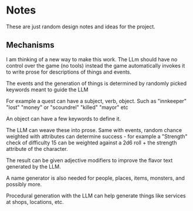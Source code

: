 # Notes

These are just random design notes and ideas for the project.

## Mechanisms

I am thinking of a new way to make this work. The LLm should have no control over the game (no tools) instead the game
automatically invokes it to write prose for descriptions of things and events.

The events and the generation of things is determined by randomly picked keywords meant to guide the LLM

For example a quest can have a subject, verb, object. Such as "innkeeper" "lost" "money" or "scoundrel" "killed" "mayor" etc

An object can have a few keywords to define it.

The LLM can weave these into prose. Same with events, random chance weighted with attributes can determine success - for example a "Strength" check
of difficulty 15 can be weighted against a 2d6 roll + the strength attribute of the character.

The result can be given adjective modifiers to improve the flavor text generated by the LLM.

A name generator is also needed for people, places, items, monsters, and possibly more.

Procedural generation with the LLM can help generate things like services at shops, locations, etc.
